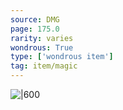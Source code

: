 ```yaml
---
source: DMG
page: 175.0
rarity: varies
wondrous: True
type: ['wondrous item']
tag: item/magic
---
```



![|600](https://5e.tools/img/items/DMG/Horn%20of%20Valhalla.jpg)